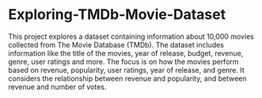 # Exploring-TMDb-Movie-Dataset
This project explores a dataset containing information about 10,000 movies collected from The Movie Database (TMDb). The dataset includes information like the title of the movies, year of release, budget, revenue, genre, user ratings and more. The focus is on how the movies perform based on revenue, popularity, user ratings, year of release, and genre. It considers the relationship between revenue and popularity, and between revenue and number of votes.
